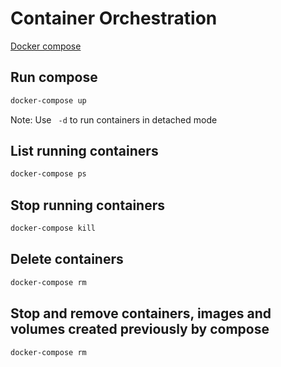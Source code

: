 # Container Orchestration
[Docker compose](https://docs.docker.com/compose/)

## Run compose
```sh
docker-compose up 
```
Note: Use ``` -d``` to run containers in detached mode

## List running containers

```sh
docker-compose ps 
```

## Stop running containers

```sh
docker-compose kill 
```

## Delete containers

```sh
docker-compose rm 
```

## Stop and remove containers, images and volumes created previously by compose

```sh
docker-compose rm 
```